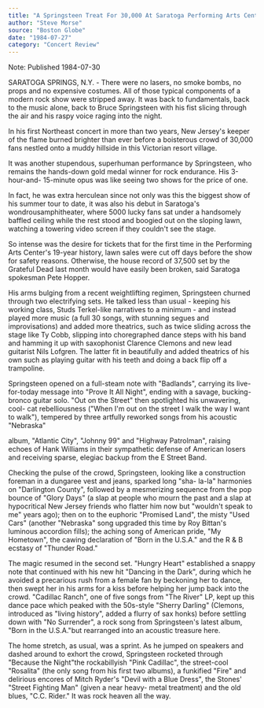 ```yaml
---
title: "A Springsteen Treat For 30,000 At Saratoga Performing Arts Center On Friday Night"
author: "Steve Morse"
source: "Boston Globe"
date: "1984-07-27"
category: "Concert Review"
---
```


Note: Published 1984-07-30

SARATOGA SPRINGS, N.Y. - There were no lasers, no smoke bombs, no props and no expensive costumes. All of those typical components of a modern rock show were stripped away. It was back to fundamentals, back to the music alone, back to Bruce Springsteen with his fist slicing through the air and his raspy voice raging into the night.

In his first Northeast concert in more than two years, New Jersey's keeper of the flame burned brighter than ever before a boisterous crowd of 30,000 fans nestled onto a muddy hillside in this Victorian resort village.

It was another stupendous, superhuman performance by Springsteen, who remains the hands-down gold medal winner for rock endurance. His 3-hour-and- 15-minute opus was like seeing two shows for the price of one.

In fact, he was extra herculean since not only was this the biggest show of his summer tour to date, it was also his debut in Saratoga's wondrousamphitheater, where 5000 lucky fans sat under a handsomely baffled ceiling while the rest stood and boogied out on the sloping lawn, watching a towering video screen if they couldn't see the stage.

So intense was the desire for tickets that for the first time in the Performing Arts Center's 19-year history, lawn sales were cut off days before the show for safety reasons. Otherwise, the house record of 37,500 set by the Grateful Dead last month would have easily been broken, said Saratoga spokesman Pete Hopper.

His arms bulging from a recent weightlifting regimen, Springsteen churned through two electrifying sets. He talked less than usual - keeping his working class, Studs Terkel-like narratives to a minimum - and instead played more music (a full 30 songs, with stunning segues and improvisations) and added more theatrics, such as twice sliding across the stage like Ty Cobb, slipping into choregraphed dance steps with his band and hamming it up with saxophonist Clarence Clemons and new lead guitarist Nils Lofgren. The latter fit in beautifully and added theatrics of his own such as playing guitar with his teeth and doing a back flip off a trampoline.

Springsteen opened on a full-steam note with "Badlands", carrying its live- for-today message into "Prove It All Night", ending with a savage, bucking- bronco guitar solo. "Out on the Street" then spotlighted his unwavering, cool- cat rebelliousness ("When I'm out on the street I walk the way I want to walk"), tempered by three artfully reworked songs from his acoustic "Nebraska"

album, "Atlantic City", "Johnny 99" and "Highway Patrolman", raising echoes of Hank Williams in their sympathetic defense of American losers and receiving sparse, elegiac backup from the E Street Band.

Checking the pulse of the crowd, Springsteen, looking like a construction foreman in a dungaree vest and jeans, sparked long "sha- la-la" harmonies on "Darlington County", followed by a mesmerizing sequence from the pop bounce of "Glory Days" (a slap at people who mourn the past and a slap at hypocritical New Jersey friends who flatter him now but "wouldn't speak to me" years ago); then on to the euphoric "Promised Land", the misty "Used Cars" (another "Nebraska" song upgraded this time by Roy Bittan's luminous accordion fills); the aching song of American pride, "My Hometown", the cawing declaration of "Born in the U.S.A." and the R & B ecstasy of "Thunder Road."

The magic resumed in the second set. "Hungry Heart" established a snappy note that continued with his new hit "Dancing in the Dark", during which he avoided a precarious rush from a female fan by beckoning her to dance, then swept her in his arms for a kiss before helping her jump back into the crowd. "Cadillac Ranch", one of five songs from "The River" LP, kept up this dance pace which peaked with the 50s-style "Sherry Darling" (Clemons, introduced as "living history", added a flurry of sax honks) before settling down with "No Surrender", a rock song from Springsteen's latest album, "Born in the U.S.A."but rearranged into an acoustic treasure here.

The home stretch, as usual, was a sprint. As he jumped on speakers and dashed around to exhort the crowd, Springsteen rocketed through "Because the Night"the rockabillyish "Pink Cadillac", the street-cool "Rosalita" (the only song from his first two albums), a funkified "Fire" and delirious encores of Mitch Ryder's "Devil with a Blue Dress", the Stones' "Street Fighting Man" (given a near heavy- metal treatment) and the old blues, "C.C. Rider." It was rock heaven all the way.
